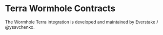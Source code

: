 # Terra Wormhole Contracts

The Wormhole Terra integration is developed and maintained by Everstake / @ysavchenko.

